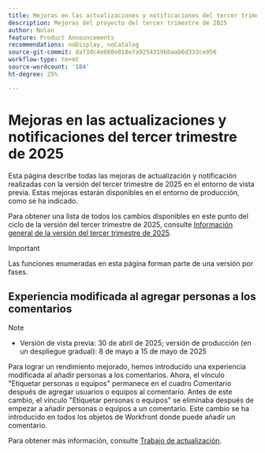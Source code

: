 ```yaml
---
title: Mejoras en las actualizaciones y notificaciones del tercer trimestre de 2025
description: Mejoras del proyecto del tercer trimestre de 2025
author: Nolan
feature: Product Announcements
recommendations: noDisplay, noCatalog
source-git-commit: da73dc4e060e018e7a9254319bbaab6d333ce056
workflow-type: tm+mt
source-wordcount: '184'
ht-degree: 25%

---
```


# Mejoras en las actualizaciones y notificaciones del tercer trimestre de 2025

Esta página describe todas las mejoras de actualización y notificación realizadas con la versión del tercer trimestre de 2025 en el entorno de vista previa. Estas mejoras estarán disponibles en el entorno de producción, como se ha indicado.

Para obtener una lista de todos los cambios disponibles en este punto del ciclo de la versión del tercer trimestre de 2025, consulte [Información general de la versión del tercer trimestre de 2025](/help/quicksilver/product-announcements/product-releases/25-q3-release-activity/25-q3-release-overview.md).

>[!IMPORTANT]
>
>Las funciones enumeradas en esta página forman parte de una versión por fases.

## Experiencia modificada al agregar personas a los comentarios

>[!NOTE]
>
>* Versión de vista previa: 30 de abril de 2025; versión de producción (en un despliegue gradual): 8 de mayo a 15 de mayo de 2025

Para lograr un rendimiento mejorado, hemos introducido una experiencia modificada al añadir personas a los comentarios. Ahora, el vínculo &quot;Etiquetar personas o equipos&quot; permanece en el cuadro Comentario después de agregar usuarios o equipos al comentario. Antes de este cambio, el vínculo &quot;Etiquetar personas o equipos&quot; se eliminaba después de empezar a añadir personas o equipos a un comentario. Este cambio se ha introducido en todos los objetos de Workfront donde puede añadir un comentario.

Para obtener más información, consulte [Trabajo de actualización](/help/quicksilver/workfront-basics/updating-work-items-and-viewing-updates/update-work.md).



